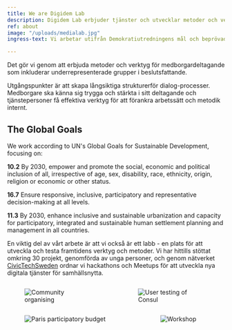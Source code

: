 ```yaml
---
title: We are Digidem Lab
description: Digidem Lab erbjuder tjänster och utvecklar metoder och verktyg för framtidens deltagande demokrati.
ref: about
image: "/uploads/medialab.jpg"
ingress-text: Vi arbetar utifrån Demokratiutredningens mål och beprövade internationella erfarenheter inom medborgardeltagande.

---
```


Det gör vi genom att erbjuda metoder och verktyg för medborgardeltagande som inkluderar underrepresenterade grupper i beslutsfattande.

Utgångspunkter är att skapa långsiktiga strukturerför dialog-processer. Medborgare ska känna sig trygga och stärkta i sitt deltagande och tjänstepersoner få effektiva verktyg för att förankra arbetssätt och metodik internt.

<div class="box">
  <h2>The Global Goals</h2>
  <p class="is-medium">We work according to UN's Global Goals for Sustainable Development, focusing on:</p>
  <p><strong>10.2</strong> By 2030, empower and promote the social, economic and political inclusion of all, irrespective of age, sex, disability, race, ethnicity, origin, religion or economic or other status.</p>
  <p><strong>16.7</strong> Ensure responsive, inclusive, participatory and representative decision-making at all levels.</p>
  <p><strong>11.3</strong> By 2030, enhance inclusive and sustainable urbanization and capacity for participatory, integrated and sustainable human settlement planning and management in all countries.</p>
</div>

En viktig del av vårt arbete är att vi också är ett labb - en plats för att utveckla och testa framtidens verktyg och metoder. Vi har hittills stöttat omkring 30 projekt, genomförda av unga personer, och genom nätverket [CivicTechSweden](http://civictech.se) ordnar vi hackathons och Meetups för att utveckla nya digitala tjänster för samhällsnytta.

<div class="columns">
  <div class="column">
    <figure>
      <img src="{{site.baseurl}}/uploads/communityorg.jpg" alt="Community organising">
    </figure>
  </div>
  <div class="column">
    <figure>
      <img src="{{site.baseurl}}/uploads/usertesting.jpg" alt="User testing of Consul">
    </figure>
  </div>
</div>
<div class="columns">
  <div class="column is-one-third">
    <figure>
      <img src="{{site.baseurl}}/uploads/paris.jpg" alt="Paris participatory budget">
    </figure>
  </div>
  <div class="column">
    <figure>
      <img src="{{site.baseurl}}/uploads/workshop.jpg" alt="Workshop">
    </figure>
  </div>
</div>
